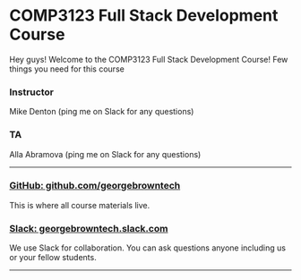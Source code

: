 # COMP3123 Full Stack Development Course

Hey guys! Welcome to the COMP3123 Full Stack Development Course! Few things you need for this course

### Instructor
Mike Denton (ping me on Slack for any questions)


### TA
Alla Abramova (ping me on Slack for any questions)

---

### [GitHub: github.com/georgebrowntech](https://github.com/georgebrowntech) 

This is where all course materials live. 

### [Slack: georgebrowntech.slack.com](https://georgebrowntech.slack.com/) 

We use Slack for collaboration. You can ask questions anyone including us or your fellow students.

---
